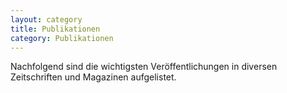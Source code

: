 ```yaml
---
layout: category
title: Publikationen
category: Publikationen
---
```


Nachfolgend sind die wichtigsten Veröffentlichungen in diversen Zeitschriften und Magazinen aufgelistet.